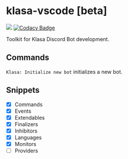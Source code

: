 # klasa-vscode [beta]

[![](https://vsmarketplacebadge.apphb.com/version/glaucus-pocus.klasa-vscode.svg)](https://marketplace.visualstudio.com/items?itemName=glaucus-pocus.klasa-vscode)
[![Codacy Badge](https://api.codacy.com/project/badge/Grade/2a6ed042527b4d5c912b8ec1e375bfc4)](https://www.codacy.com/app/Pandraghon/klasa-vscode?utm_source=github.com&amp;utm_medium=referral&amp;utm_content=glaucus-pocus/klasa-vscode&amp;utm_campaign=Badge_Grade)

Toolkit for Klasa Discord Bot development.

## Commands

`Klasa: Initialize new bot` initializes a new bot.

## Snippets

 - [x] Commands
 - [x] Events
 - [x] Extendables
 - [x] Finalizers
 - [x] Inhibitors
 - [x] Languages
 - [x] Monitors
 - [ ] Providers